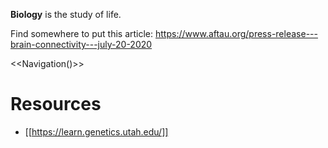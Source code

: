 **Biology** is the study of life.

Find somewhere to put this article: https://www.aftau.org/press-release---brain-connectivity---july-20-2020

<<Navigation()>>

# Resources

* [[https://learn.genetics.utah.edu/]]